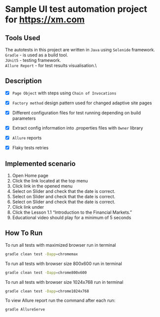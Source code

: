 # Sample UI test automation project for https://xm.com

## <a name="ToolsUsed">Tools Used</a>

The autotests in this project are written in `Java` using `Selenide` framework.\
`Gradle` - is used as a build tool.  \
`JUnit5` - testing framework.\
`Allure Report` - for test results visualisation.\

## <a name="Decription">Description</a>
- [x] `Page Object` with steps using `Chain of Invocations`
- [x] `Factory method` design pattern used for changed adaptive site pages
- [x] Different configuration files for test running depending on build parameters
- [x] Extract config information into .properties files with `Owner` library
- [x] `Allure` reports
- [x] Flaky tests retries


## <a name="Tests">Implemented scenario</a>
1. Open Home page
2. Click the <Research and Education> link located at the top menu
3. Click <Economic Calendar> link in the opened menu
4. Select <Today> on Slider and check that the date is correct.
5. Select <Tomorrow> on Slider and check that the date is correct.
6. Select <Next Week> on Slider and check that the date is correct.
7. Click <Educational Videos> link under <Research and Education>
8. Click the Lesson 1.1 “Introduction to the Financial Markets.”
9. Educational video should play for a minimum of 5 seconds


## <a name="HowToRun">How To Run</a>
To run all tests with maximized browser run in terminal

```bash
gradle clean test -Dapp=chromemax
```


To run all tests with browser size 800x600 run in terminal

```bash
gradle clean test -Dapp=chrome800x600
```

To run all tests with browser size 1024x768 run in terminal

```bash
gradle clean test -Dapp=chrome1024x768
```


To view Allure report run the command after each run:
```bash
gradle AllureServe
```
